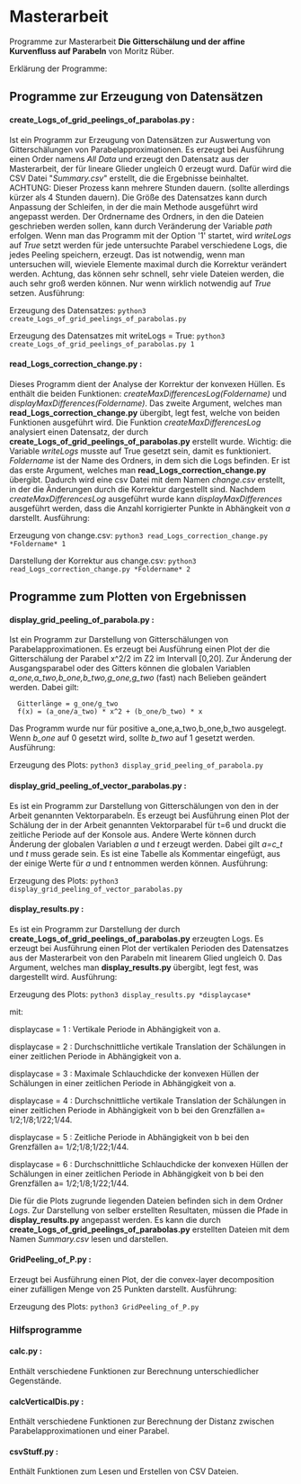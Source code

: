 # Masterarbeit
Programme zur Masterarbeit **Die Gitterschälung und der affine Kurvenfluss auf Parabeln** von Moritz Rüber.

Erklärung der Programme:


## Programme zur Erzeugung von Datensätzen
#### create_Logs_of_grid_peelings_of_parabolas.py :
Ist ein Programm zur Erzeugung von Datensätzen zur Auswertung von Gitterschälungen von Parabelapproximationen. Es erzeugt bei Ausführung einen Order namens *All Data* und erzeugt den Datensatz aus der Masterarbeit, der für lineare Glieder ungleich 0 erzeugt wurd. Dafür wird die CSV Datei "*Summary.csv*" erstellt, die die Ergebnisse beinhaltet. ACHTUNG: Dieser Prozess kann mehrere Stunden dauern. (sollte allerdings kürzer als 4 Stunden dauern). Die Größe des Datensatzes kann durch Anpassung der Schleifen, in der die main Methode ausgeführt wird angepasst werden. Der Ordnername des Ordners, in den die Dateien geschrieben werden sollen, kann durch Veränderung der Variable *path* erfolgen. Wenn man das Programm mit der Option '1' startet, wird *writeLogs* auf *True* setzt werden für jede untersuchte Parabel verschiedene Logs, die jedes Peeling speichern, erzeugt. Das ist notwendig, wenn man untersuchen will, wieviele Elemente maximal durch die Korrektur verändert werden. Achtung, das können sehr schnell, sehr viele Dateien werden, die auch sehr groß werden können. Nur wenn wirklich notwendig auf *True* setzen. Ausführung:

Erzeugung des Datensatzes:	```python3 create_Logs_of_grid_peelings_of_parabolas.py```

Erzeugung des Datensatzes mit writeLogs = True: 	```python3 create_Logs_of_grid_peelings_of_parabolas.py 1```


#### read_Logs_correction_change.py :
Dieses Programm dient der Analyse der Korrektur der konvexen Hüllen. Es enthält die beiden Funktionen: *createMaxDifferencesLog(Foldername)* und *displayMaxDifferences(Foldername)*. Das zweite Argument, welches man **read_Logs_correction_change.py** übergibt, legt fest, welche von beiden Funktionen ausgeführt wird. Die Funktion *createMaxDifferencesLog* analysiert einen Datensatz, der durch **create_Logs_of_grid_peelings_of_parabolas.py** erstellt wurde. Wichtig: die Variable *writeLogs* musste auf True gesetzt sein, damit es funktioniert. *Foldername* ist der Name des Ordners, in dem sich die Logs befinden. Er ist das erste Argument, welches man **read_Logs_correction_change.py** übergibt. Dadurch wird eine csv Datei mit dem Namen *change.csv* erstellt, in der die Änderungen durch die Korrektur dargestellt sind. Nachdem *createMaxDifferencesLog* ausgeführt wurde kann *displayMaxDifferences* ausgeführt werden, dass die Anzahl korrigierter Punkte in Abhängkeit von *a* darstellt. Ausführung:

Erzeugung von change.csv:	```python3 read_Logs_correction_change.py *Foldername* 1```

Darstellung der Korrektur aus change.csv:    ```python3 read_Logs_correction_change.py *Foldername* 2```

## Programme zum Plotten von Ergebnissen
#### display_grid_peeling_of_parabola.py :
Ist ein Programm zur Darstellung von Gitterschälungen von Parabelapproximationen. Es erzeugt bei Ausführung einen Plot der die Gitterschälung der Parabel x^2/2 im Z2 im Intervall [0,20]. Zur Änderung der Ausgangsparabel oder des Gitters können die globalen Variablen *a_one,a_two,b_one,b_two,g_one,g_two* (fast) nach Belieben geändert werden. Dabei gilt:

      Gitterlänge = g_one/g_two   
      f(x) = (a_one/a_two) * x^2 + (b_one/b_two) * x
         
Das Programm wurde nur für positive a_one,a_two,b_one,b_two ausgelegt. Wenn *b_one* auf 0 gesetzt wird, sollte *b_two* auf 1 gesetzt werden. Ausführung:

Erzeugung des Plots:	```python3 display_grid_peeling_of_parabola.py```


#### display_grid_peeling_of_vector_parabolas.py :
Es ist ein Programm zur Darstellung von Gitterschälungen von den in der Arbeit genannten Vektorparabeln. Es erzeugt bei Ausführung einen Plot der Schälung der in der Arbeit genannten Vektorparabel für t=6 und druckt die zeitliche Periode auf der Konsole aus. Andere Werte können durch Änderung der globalen Variablen *a* und *t* erzeugt werden. Dabei gilt *a=c_t* und *t* muss gerade sein. Es ist eine Tabelle als Kommentar eingefügt, aus der einige Werte für *a* und *t* entnommen werden können. Ausführung:

Erzeugung des Plots:	```python3 display_grid_peeling_of_vector_parabolas.py```



#### display_results.py :
Es ist ein Programm zur Darstellung der durch  **create_Logs_of_grid_peelings_of_parabolas.py** erzeugten Logs. Es erzeugt bei Ausführung einen Plot der vertikalen Perioden des Datensatzes aus der Masterarbeit von den Parabeln mit linearem Glied ungleich 0. Das Argument, welches man **display_results.py** übergibt, legt fest, was dargestellt wird. Ausführung:

Erzeugung des Plots:	```python3 display_results.py *displaycase*```

mit:

displaycase = 1 : Vertikale Periode in Abhängigkeit von a.

displaycase = 2 : Durchschnittliche vertikale Translation der Schälungen in einer zeitlichen Periode in Abhängigkeit von a.

displaycase = 3 : Maximale Schlauchdicke der konvexen Hüllen der Schälungen in einer zeitlichen Periode in Abhängigkeit von a.

displaycase = 4 : Durchschnittliche vertikale Translation der Schälungen in einer zeitlichen Periode in Abhängigkeit von b bei den Grenzfällen a= 1/2;1/8;1/22;1/44.

displaycase = 5 : Zeitliche Periode in Abhängigkeit von b bei den Grenzfällen a= 1/2;1/8;1/22;1/44.

displaycase = 6 : Durchschnittliche Schlauchdicke der konvexen Hüllen der Schälungen in einer zeitlichen Periode in Abhängigkeit von b bei den Grenzfällen a= 1/2;1/8;1/22;1/44.

Die für die Plots zugrunde liegenden Dateien befinden sich in dem Ordner *Logs*. Zur Darstellung von selber erstellten Resultaten, müssen die Pfade in **display_results.py** angepasst werden. Es kann die durch **create_Logs_of_grid_peelings_of_parabolas.py** erstellten Dateien mit dem Namen *Summary.csv* lesen und darstellen.  
#### GridPeeling_of_P.py :
Erzeugt bei Ausführung einen Plot, der die convex-layer decomposition einer zufälligen Menge von 25 Punkten darstellt. Ausführung:

Erzeugung des Plots:	```python3 GridPeeling_of_P.py```


### Hilfsprogramme
#### calc.py : 
Enthält verschiedene Funktionen zur Berechnung unterschiedlicher Gegenstände.
#### calcVerticalDis.py : 
Enthält verschiedene Funktionen zur Berechnung der Distanz zwischen Parabelapproximationen und einer Parabel.
#### csvStuff.py : 
Enthält Funktionen zum Lesen und Erstellen von CSV Dateien.
